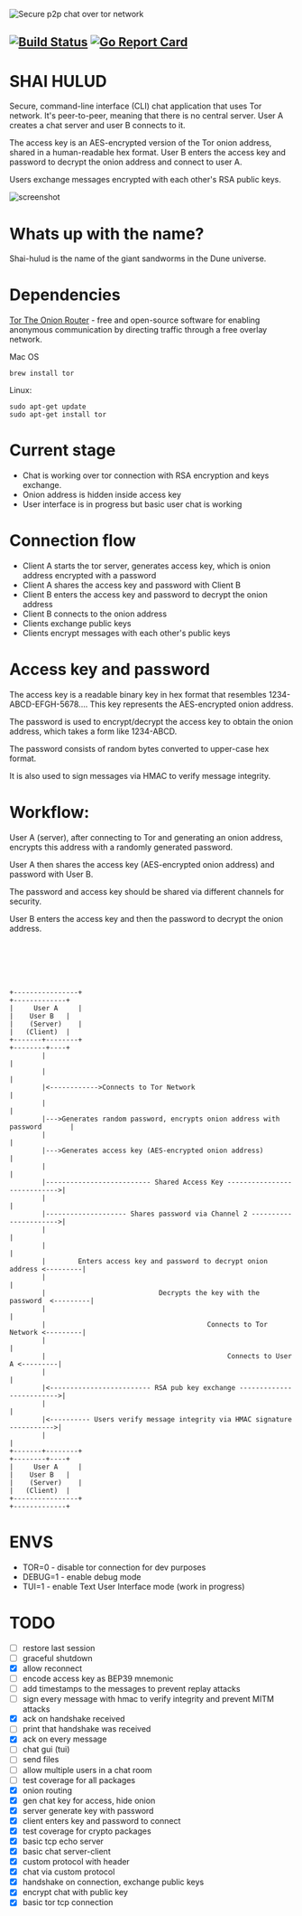 ![Secure p2p chat over tor network](assets/banner.jpg)
## [![Build Status](https://github.com/1F47E/go-shaihulud/actions/workflows/go.yml/badge.svg)](https://github.com/1F47E/go-shaihulud/actions/workflows/go.yml)  [![Go Report Card](https://goreportcard.com/badge/1F47E/go-shaihulud)](https://goreportcard.com/report/1F47E/go-shaihulud)


# SHAI HULUD
Secure, command-line interface (CLI) chat application that uses Tor network.
It's peer-to-peer, meaning that there is no central server.
User A creates a chat server and user B connects to it.

The access key is an AES-encrypted version of the Tor onion address, shared in a human-readable hex format.
User B enters the access key and password to decrypt the onion address and connect to user A.

Users exchange messages encrypted with each other's RSA public keys.

![screenshot](assets/screenshot.png)

# Whats up with the name?
Shai-hulud is the name of the giant sandworms in the Dune universe. 

# Dependencies
[Tor The Onion Router](https://www.torproject.org/download/) - free and open-source software for enabling anonymous communication by directing traffic through a free overlay network.

Mac OS
```
brew install tor
```

Linux:
```
sudo apt-get update
sudo apt-get install tor
```


# Current stage
- Chat is working over tor connection with RSA encryption and keys exchange.
- Onion address is hidden inside access key
- User interface is in progress but basic user chat is working

# Connection flow
- Client A starts the tor server, generates access key, which is onion address encrypted with a password
- Client A shares the access key and password with Client B
- Client B enters the access key and password to decrypt the onion address
- Client B connects to the onion address
- Clients exchange public keys
- Clients encrypt messages with each other's public keys


# Access key and password
The access key is a readable binary key in hex format
that resembles 1234-ABCD-EFGH-5678....
This key represents the AES-encrypted onion address.

The password is used to encrypt/decrypt the access key to obtain the onion address,
which takes a form like 1234-ABCD.

The password consists of random bytes converted to upper-case hex format.

It is also used to sign messages via HMAC to verify message integrity.

# Workflow:
User A (server), after connecting to Tor and generating an onion address, encrypts this address with a randomly generated password.

User A then shares the access key (AES-encrypted onion address) and password with User B.

The password and access key should be shared via different channels for security.

User B enters the access key and then the password to decrypt the onion address.
```





                                                                       
+----------------+                                                        +-------------+
|     User A     |                                                        |    User B   |
|    (Server)    |                                                        |   (Client)  |
+-------+--------+                                                        +--------+----+
        |                                                                          |
        |                                                                          |
        |<------------>Connects to Tor Network                                     |
        |                                                                          |
        |--->Generates random password, encrypts onion address with password       |
        |                                                                          |
        |--->Generates access key (AES-encrypted onion address)                    |
        |                                                                          |
        |-------------------------- Shared Access Key ---------------------------->|
        |                                                                          |
        |-------------------- Shares password via Channel 2 ---------------------->|
        |                                                                          |
        |                                                                          |
        |        Enters access key and password to decrypt onion address <---------|
        |                                                                          |
        |                            Decrypts the key with the password  <---------|
        |                                                                          |
        |                                        Connects to Tor Network <---------|
        |                                                                          |
        |                                             Connects to User A <---------|
        |                                                                          |
        |<------------------------- RSA pub key exchange ------------------------->|
        |                                                                          |
        |<---------- Users verify message integrity via HMAC signature ----------->|
        |                                                                          |
+-------+--------+                                                        +--------+----+
|     User A     |                                                        |    User B   |
|    (Server)    |                                                        |   (Client)  |
+----------------+                                                        +-------------+
```
# ENVS
- TOR=0 - disable tor connection for dev purposes
- DEBUG=1 - enable debug mode
- TUI=1 - enable Text User Interface mode (work in progress)


# TODO
- [ ] restore last session
- [ ] graceful shutdown
- [x] allow reconnect
- [ ] encode access key as BEP39 mnemonic
- [ ] add timestamps to the messages to prevent replay attacks
- [ ] sign every message with hmac to verify integrity and prevent MITM attacks
- [x] ack on handshake received
- [ ] print that handshake was received
- [x] ack on every message
- [ ] chat gui (tui)
- [ ] send files
- [ ] allow multiple users in a chat room
- [ ] test coverage for all packages
- [x] onion routing
- [x] gen chat key for access, hide onion
- [x] server generate key with password
- [x] client enters key and password to connect
- [x] test coverage for crypto packages
- [x] basic tcp echo server
- [x] basic chat server-client
- [x] custom protocol with header
- [x] chat via custom protocol
- [x] handshake on connection, exchange public keys
- [x] encrypt chat with public key
- [x] basic tor tcp connection
